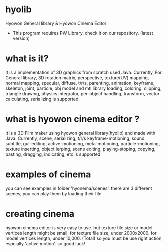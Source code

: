 # hyolib
Hyowon General library &amp; Hyowon Cinema Editor
* This program requires PW Library. check it on our repository. (latest version)

# what is it?
It is a implementation of 3D graphics from scratch used Java.
Currently, For General library, 3D rotation matrix, perspective, texture(UV) mapping, normal mapping, specular, diffuse, t/r/s, parenting, animation, keyframe, skeleton, joint, particle, obj model and mtl library loading, coloring, clipping, triangle drawing, physics integrator, per-object handling, transform, vector calculating, serializing is supported.

# what is hyowon cinema editor ?
It is a 3D Flim maker using hyowon general library(hyolib) and made with Java.
Currently, scene, serializing, t/r/s keyframe-motioning, sound, subtitle, gui-editing, active-motioning, meta-motioning, particle-motioning, texture inserting, object lerping, scene editing, playing-stoping, copying, pasting, dragging, indicating, etc is supported.

# examples of cinema
you can see examples in folder 'hyonema/scenes'. there are 3 different scenes, you can play them by loading their file.

# creating cinema
hyowon cinema editor is very easy to use. but texture file size or model vertices length might be small, for texture file size, under 2000x2000. for model vertices length, under 10,000. (Total) so you must be use right action, espcially 'active motion'. so good luck!
